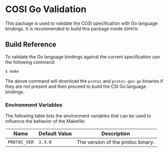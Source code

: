 # COSI Go Validation

This package is used to validate the COSI specification with Go language bindings.
It is recommended to build this package inside `GOPATH`.

## Build Reference

To validate the Go language bindings against the current specification use the following command:

```bash
$ make
```

The above command will download the `protoc` and `protoc-gen-go` binaries if they are not present and then proceed to build the CSI Go language bindings.

### Environment Variables

The following table lists the environment variables that can be used to influence the behavior of the Makefile:

| Name | Default Value | Description |
|------|---------------|-------------|
| `PROTOC_VER` | `3.3.0` | The version of the protoc binary. |
